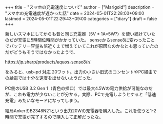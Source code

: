 +++
title = "スマホの充電速度について"
author = ["Marigold"]
description = "スマホの充電速度が遅かった話"
date = 2024-05-01T22:28:00+09:00
lastmod = 2024-05-01T22:29:43+09:00
categories = ["diary"]
draft = false
+++

新しいスマホにしてからも昔と同じ充電器（5V \* 1A=5W?）を使い続けていたのだが充電に5時間位時間がかかっていた。
senseからsense8に変わったことでバッテリー容量も倍近くまで増えていてこれが原因なのかなとも思っていたのだがどうもそうではなかったようで、

<https://jp.sharp/products/aquos-sense8/r/>

をみると、usb-pd 対応 20ワット。出力の小さい旧式のコンセントやPC経由での給電では十分な速度を出せないようだった。

PC側のUSB 3.2 Gen 1（青色の挿口）では最大4.5Wの電力供給が可能なのだが、これも電力が少ないことが分かる。実際、PCで充電しようとすると「低速充電」みたいなモードになってしまう。

結局AnkerのB2348N21という出力20Wの充電器を購入した。これを使うと1-2時間で充電が完了するので購入して正解だったな。
